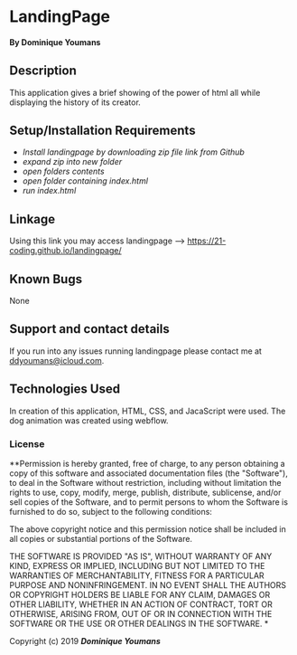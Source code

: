# LandingPage

#### By **Dominique Youmans**

## Description

This application gives a brief showing of the power of html all while displaying the history of its creator.




## Setup/Installation Requirements


* _Install landingpage by downloading zip file link from Github_
* _expand zip into new folder_
* _open folders contents_
* _open folder containing index.html_
* _run index.html_


## Linkage

Using this link you may access landingpage --> https://21-coding.github.io/landingpage/

## Known Bugs

None

## Support and contact details

If you run into any issues running landingpage please contact me at ddyoumans@icloud.com.

## Technologies Used

In creation of this application, HTML, CSS, and JacaScript were used. The dog animation was created using webflow.

### License

**Permission is hereby granted, free of charge, to any person obtaining a copy of this software and associated documentation files (the "Software"), to deal in the Software without restriction, including without limitation the rights to use, copy, modify, merge, publish, distribute, sublicense, and/or sell copies of the Software, and to permit persons to whom the Software is furnished to do so, subject to the following conditions:

The above copyright notice and this permission notice shall be included in all copies or substantial portions of the Software.

THE SOFTWARE IS PROVIDED "AS IS", WITHOUT WARRANTY OF ANY KIND, EXPRESS OR IMPLIED, INCLUDING BUT NOT LIMITED TO THE WARRANTIES OF MERCHANTABILITY, FITNESS FOR A PARTICULAR PURPOSE AND NONINFRINGEMENT. IN NO EVENT SHALL THE AUTHORS OR COPYRIGHT HOLDERS BE LIABLE FOR ANY CLAIM, DAMAGES OR OTHER LIABILITY, WHETHER IN AN ACTION OF CONTRACT, TORT OR OTHERWISE, ARISING FROM, OUT OF OR IN CONNECTION WITH THE SOFTWARE OR THE USE OR OTHER DEALINGS IN THE SOFTWARE. *

Copyright (c) 2019 **_Dominique Youmans_**
